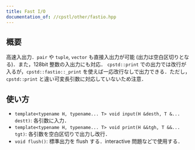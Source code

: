 ```yaml
---
title: Fast I/O
documentation_of: //cpstl/other/fastio.hpp
---
```


## 概要
高速入出力．`pair` や `tuple`, `vector` も直接入出力が可能 (出力は空白区切りとなる)．また，128bit 整数の入出力にも対応．
`cpstd::print` での出力では改行が入るが，`cpstd::fastio::_print` を使えば一応改行なしで出力できる．ただし，`cpstd::print` と違い可変長引数に対応していないため注意．

## 使い方
- `template<typename H, typename... T> void input(H &desth, T &... destt)`: 各引数に入力．
- `template<typename H, typename... T> void print(H &&tgh, T &&... tgt)`: 各引数を空白区切りで出力し改行．
- `void flush()`: 標準出力を flush する．interactive 問題などで使用する．
